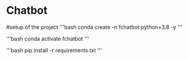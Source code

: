 # Chatbot
#setup of the project
'''bash
conda create -n fchatbot python=3.8 -y
'''


'''bash
conda activate fchatbot
'''



'''bash 
pip install -r requirements.txt
'''